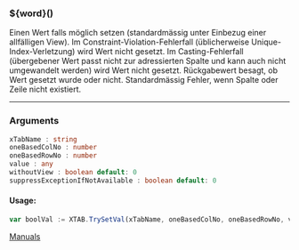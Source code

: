 ﻿### ${word}()
Einen Wert falls möglich setzen (standardmässig unter Einbezug einer allfälligen View). Im Constraint-Violation-Fehlerfall (üblicherweise Unique-Index-Verletzung) wird Wert nicht gesetzt. Im Casting-Fehlerfall (übergebener Wert passt nicht zur adressierten Spalte und kann auch nicht umgewandelt werden) wird Wert nicht gesetzt. Rückgabewert besagt, ob Wert gesetzt wurde oder nicht. Standardmässig Fehler, wenn Spalte oder Zeile nicht existiert.

----

### Arguments
```ts
xTabName : string
oneBasedColNo : number
oneBasedRowNo : number
value : any
withoutView : boolean default: 0
suppressExceptionIfNotAvailable : boolean default: 0
```
#### Usage:
```ts
var boolVal := XTAB.TrySetVal(xTabName, oneBasedColNo, oneBasedRowNo, value, withoutView, suppressExceptionIfNotAvailable)
```

[Manuals](https://manuals.opacc.ch/docs/doku2401/F-Script/ScriptBlockFunc.XTAB.TrySetVal.html)
